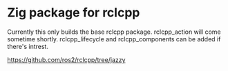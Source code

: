 # Zig package for rclcpp

Currently this only builds the base rclcpp package.
rclcpp_action will come sometime shortly.
rclcpp_lifecycle and rclcpp_components can be added if there's intrest.

https://github.com/ros2/rclcpp/tree/jazzy
